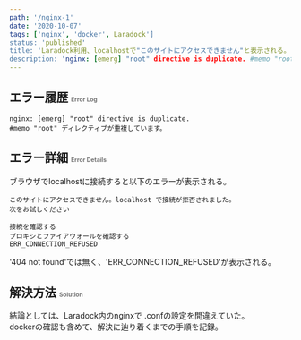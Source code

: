```yaml
---
path: '/nginx-1'
date: '2020-10-07'
tags: ['nginx', 'docker', Laradock']
status: 'published'
title: 'Laradock利用、localhostで"このサイトにアクセスできません"と表示される。'
description: 'nginx: [emerg] "root" directive is duplicate. #memo "root" ディレクティブが重複しています。'
---
```

## エラー履歴 <span style="font-size:.5em; opacity:.6;">Error Log</span>

```log
nginx: [emerg] "root" directive is duplicate.
#memo "root" ディレクティブが重複しています。
```

## エラー詳細 <span style="font-size:.5em; opacity:.6;">Error Details</span>

ブラウザでlocalhostに接続すると以下のエラーが表示される。

```text
このサイトにアクセスできません。localhost で接続が拒否されました。
次をお試しください

接続を確認する
プロキシとファイアウォールを確認する
ERR_CONNECTION_REFUSED
```

'404 not found'では無く、'ERR_CONNECTION_REFUSED'が表示される。

## 解決方法 <span style="font-size:.5em; opacity:.6;">Solution</span>

結論としては、Laradock内のnginxで .confの設定を間違えていた。  
dockerの確認も含めて、解決に辿り着くまでの手順を記録。
